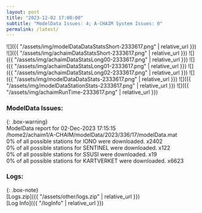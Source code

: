 ```yaml
---
layout: post
title: "2023-12-02 17:00:00"
subtitle: "ModelData Issues: 4; A-CHAIM System Issues: 0"
permalink: /latest/
---
```


![]({{ "/assets/img/modelDataDataStatsShort-2333617.png" | relative_url }})
![]({{ "/assets/img/achaimDataStatsShort-2333617.png" | relative_url }})
![]({{ "/assets/img/achaimDataStatsLong00-2333617.png" | relative_url }})
![]({{ "/assets/img/achaimDataStatsLong01-2333617.png" | relative_url }})
![]({{ "/assets/img/achaimDataStatsLong02-2333617.png" | relative_url }})
![]({{ "/assets/img/modelDataDataStats-2333617.png" | relative_url }})
![]({{ "/assets/img/modelDataStationStats-2333617.png" | relative_url }})
![]({{ "/assets/img/achaimRunTime-2333617.png" | relative_url }})


### ModelData Issues:  
  
{: .box-warning}  
 ModelData report for 02-Dec-2023 17:15:15   
 /home2/achaim1/A-CHAIM/modelData/2023/336/17/modelData.mat   
 0% of all possible stations for IONO were downloaded. x2402   
 0% of all possible stations for SENTINEL were downloaded. x122   
 0% of all possible stations for SSUSI were downloaded. x19   
 0% of all possible stations for KARTVERKET were downloaded. x6623   
  


### Logs:  
  
{: .box-note}  
[Logs.zip]({{ "/assets/other/logs.zip" | relative_url }})  
[Log Info]({{ "/logInfo" | relative_url }})  
